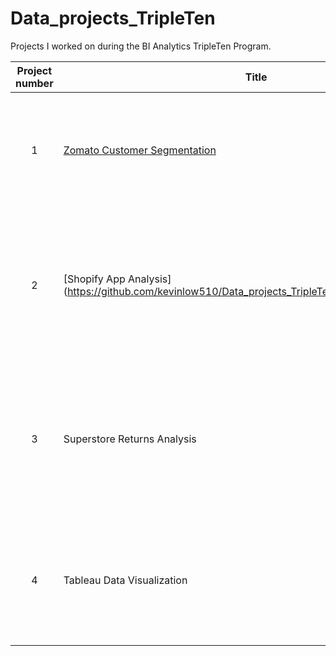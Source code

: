 # Data_projects_TripleTen
Projects I worked on during the BI Analytics TripleTen Program.


| Project number | Title | Description |
| :-----------: | ----------- |----------- |
| 1 | [Zomato Customer Segmentation](https://github.com/kevinlow510/Data_projects_TripleTen/tree/main/Zomato_Customer_Segmentation) | The project task was to segment and analyze the business performance of customers registered in the service. |
| 2 | [Shopify App Analysis] (https://github.com/kevinlow510/Data_projects_TripleTen/tree/main/Shopify_App) | The project task was to review the landscape of apps on the Shopify platform and figure out what factors play into the success of an app. |
| 3 | Superstore Returns Analysis | The project task was to analyze what is causing customers to return their orders and how to reduce the volume of returned orders. |
| 4 | Tableau Data Visualization | The project task was to prepare different visualizations to review Superstore's performance and increase profitability. |
